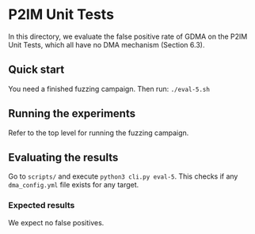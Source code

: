 # P2IM Unit Tests
In this directory, we evaluate the false positive rate of GDMA on the P2IM Unit Tests, which all have no DMA mechanism (Section 6.3).

## Quick start
You need a finished fuzzing campaign.
Then run: `./eval-5.sh`

## Running the experiments
Refer to the top level for running the fuzzing campaign.

## Evaluating the results
Go to `scripts/` and execute `python3 cli.py eval-5`.
This checks if any `dma_config.yml` file exists for any target.

### Expected results
We expect no false positives.
